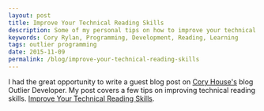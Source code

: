 ```yaml
---
layout: post
title: Improve Your Technical Reading Skills
description: Some of my personal tips on how to improve your technical reading skills as a Software Engineer
keywords: Cory Rylan, Programming, Development, Reading, Learning
tags: outlier programming
date: 2015-11-09
permalink: /blog/improve-your-technical-reading-skills
---
```


I had the great opportunity to write a guest blog post on <a href="https://twitter.com/housecor" target="_blank">Cory House's</a> blog Outlier Developer. My post covers a few tips 
on improving technical reading skills. <a href="http://www.outlierdeveloper.com/improve-your-technical-reading-skills/" target="_blank">Improve Your Technical Reading Skills</a>.

<!--<div class="post-content">
        <blockquote>
            <p><a href="http://i1.wp.com/www.outlierdeveloper.com/wp-content/uploads/2015/09/Cory_Rylan.jpg"><img class="alignleft size-full wp-image-18822" src="http://i1.wp.com/www.outlierdeveloper.com/wp-content/uploads/2015/09/Cory_Rylan.jpg?resize=150%2C150" alt="Cory_Rylan" width="150" height="150"></a></p>
            <p>My name is Cory Rylan. I am an aspiring Software Craftsman and specialize in front end web development. I currently blog at <a href="http://coryrylan.com">coryrylan.com</a>. I’m also on Twitter <a title="Cory Rylan on Twitter" href="https://twitter.com/coryrylan" target="_blank">@coryrylan</a> and <a href="https://github.com/coryrylan">GitHub</a>.</p>
        </blockquote>
        <p>Over the past few of years I have read a lot on programming and other technical topics.&nbsp;Some of the books have been very in depth with lots of detailed code examples. It’s easy to say you read a technical book&nbsp;on a given topic. It’s harder to say you understand and retained what you have read.</p>
        <p><a href="http://i1.wp.com/www.outlierdeveloper.com/wp-content/uploads/2015/09/technical-reading.gif"><img class="alignnone size-medium wp-image-18813" src="http://i1.wp.com/www.outlierdeveloper.com/wp-content/uploads/2015/09/technical-reading.gif?resize=340%2C208" alt="technical-reading" width="340" height="208"></a></p>
        <p>I found myself trying to read as many books as I could and not truly comprehending the topic I was reading.&nbsp;So over the past year or two I have found a couple of tips that have helped me slow down and become more productive&nbsp;when reading technical/programming books.</p>
        <h2>Tabs, lots of tabs.</h2>
        <p>No I’m not talking about browser tabs. When I read any technical book I use page tabs and mark pages that&nbsp;have content that resonates with me or I find to be very useful.</p>
        <p>I recently read the <a href="https://github.com/getify/You-Dont-Know-JS" target="_blank">“You don’t know JS”</a> book series by <a href="https://twitter.com/getify" target="_blank">Kyle Simpson</a>.&nbsp;These books are fantastically detailed and are great if you want to learn the intricacies of JavaScript.&nbsp;But that’s where I trip up. There is so much information and detail that it’s hard to remember it all. I use tabs of&nbsp;varying colors to mark pages that may have information I feel like is very important&nbsp;or is something that I am likely to come back to.</p>
        <p><a href="http://i2.wp.com/www.outlierdeveloper.com/wp-content/uploads/2015/09/reading-tabs.jpg"><img class="alignnone size-medium wp-image-18812" src="http://i2.wp.com/www.outlierdeveloper.com/wp-content/uploads/2015/09/reading-tabs.jpg?resize=340%2C209" alt="reading-tabs" width="340" height="209"></a></p>
        <p>My color system is simple. Red tabs are warnings of things that could&nbsp;trip me up while programming (I’m looking at you JavaScript). Purple are conceptual ideas that I feel are really useful or valuable. Green and yellow I use interchangeably&nbsp;to mark helpful tips I don’t want to forget. I commonly find myself referencing these books over and over and the tabs really help make&nbsp;it easier to find the information I need.</p>
        <p>You can use any color system, this is just the one that has helped me. Any type of page&nbsp;tabs will work. I use something similar to <a href="http://www.amazon.com/Post--Assorted-Colors-Dispensers-683-VAD1/dp/B000MK4RAM/ref=sr_1_2" target="_blank">this</a>.&nbsp;Also it is important to have these things everywhere! I keep a set in my personal desk, work desk, and my backpack. I can&nbsp;always mark things down no matter what I am reading.</p>
        <h2>Read it twice.</h2>
        <p>Another great tip that has gone a long way is to read each chapter twice before moving on to the next chapter.&nbsp;I first heard about this when reading Dale Carnegie’s <a href="http://www.amazon.com/How-Win-Friends-Influence-People/dp/0671027034" target="_blank">How to Win Friends &amp; Influence People</a>.&nbsp;This is great advice. This forced me to slow down and understand the concepts that I am reading. I can’t even think of how many times I&nbsp;have re-read a chapter and realized I missed a subtle detail or technical tidbit that was important. It may take me&nbsp;twice as long to read a book but I get far more information out of it.</p>
        <h2>Make it a habit.</h2>
        <p>Making reading a habit can be difficult. When it comes to technical books going long periods of time without reading can really&nbsp;trip up your learning. Only reading a few pages every few days or once a week makes it hard to remember&nbsp;what the topic or context was the last time you read it. It’s similar to not seeing code you wrote in over a week.</p>
        <p>Make it a habit to read every morning or night. Even if it’s for only 10 minutes. It’s a lot easier to remember what you read for 10 minutes&nbsp;last night than what you read for 30 minutes a week ago. This was one of my greatest struggles but I can assure you that&nbsp;it really does make a difference.</p>
        <h2>Use a bookshelf.</h2>
        <p>In <a href="https://twitter.com/housecor" target="_blank">Cory House’s</a> Pluralsight course&nbsp;<a href="http://www.pluralsight.com/courses/career-reboot-for-developer-mind" target="_blank">Becoming an Outlier: Reprogramming the Developer Mind</a>&nbsp;he suggests having a bookshelf at work. Having a bookshelf with your programming books can&nbsp;help serve as a positive reminder of the topics you have learned. People can see topics you know or are interested in, which can&nbsp;help start conversations between developers. Making your skills more visible to other developers can&nbsp;make you more valuable to a team. This can also help identify what topics would be most valuable for you to read up on.</p>
        <h2>Conclusion</h2>
        <p>These are just a few of the things I have tried that have really helped me become better at reading programming and technical&nbsp;books over the past year. I’d love to hear other peoples ideas and advice on this topic in the comments!</p>
    </div>-->